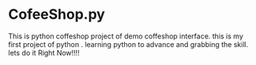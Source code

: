 # CofeeShop.py
This is python coffeshop project of demo coffeshop interface.
this is my first project of python . 
learning python to advance and grabbing the skill.
lets do it Right Now!!!!
